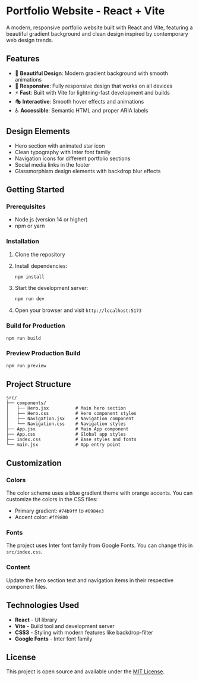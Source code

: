 # Portfolio Website - React + Vite

A modern, responsive portfolio website built with React and Vite, featuring a beautiful gradient background and clean design inspired by contemporary web design trends.

## Features

- 🎨 **Beautiful Design**: Modern gradient background with smooth animations
- 📱 **Responsive**: Fully responsive design that works on all devices
- ⚡ **Fast**: Built with Vite for lightning-fast development and builds
- 🎭 **Interactive**: Smooth hover effects and animations
- ♿ **Accessible**: Semantic HTML and proper ARIA labels

## Design Elements

- Hero section with animated star icon
- Clean typography with Inter font family
- Navigation icons for different portfolio sections
- Social media links in the footer
- Glassmorphism design elements with backdrop blur effects

## Getting Started

### Prerequisites

- Node.js (version 14 or higher)
- npm or yarn

### Installation

1. Clone the repository
2. Install dependencies:
   ```bash
   npm install
   ```

3. Start the development server:
   ```bash
   npm run dev
   ```

4. Open your browser and visit `http://localhost:5173`

### Build for Production

```bash
npm run build
```

### Preview Production Build

```bash
npm run preview
```

## Project Structure

```
src/
├── components/
│   ├── Hero.jsx          # Main hero section
│   ├── Hero.css          # Hero component styles
│   ├── Navigation.jsx    # Navigation component
│   └── Navigation.css    # Navigation styles
├── App.jsx               # Main App component
├── App.css               # Global app styles
├── index.css             # Base styles and fonts
└── main.jsx              # App entry point
```

## Customization

### Colors
The color scheme uses a blue gradient theme with orange accents. You can customize the colors in the CSS files:
- Primary gradient: `#74b9ff` to `#0984e3`
- Accent color: `#ff9800`

### Fonts
The project uses Inter font family from Google Fonts. You can change this in `src/index.css`.

### Content
Update the hero section text and navigation items in their respective component files.

## Technologies Used

- **React** - UI library
- **Vite** - Build tool and development server
- **CSS3** - Styling with modern features like backdrop-filter
- **Google Fonts** - Inter font family

## License

This project is open source and available under the [MIT License](LICENSE).
